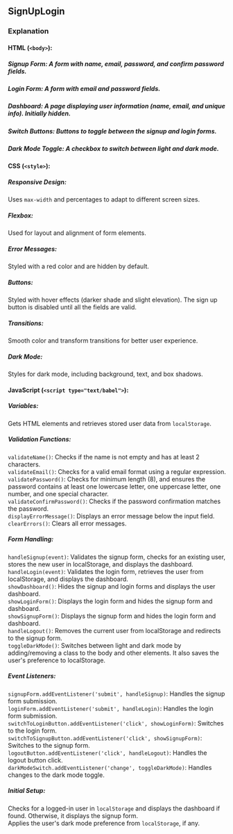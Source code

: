 ## SignUpLogin

### Explanation  

#### HTML (```<body>```):
##### Signup Form: A form with name, email, password, and confirm password fields.
##### Login Form: A form with email and password fields.
##### Dashboard: A page displaying user information (name, email, and unique info). Initially hidden.
##### Switch Buttons: Buttons to toggle between the signup and login forms.
##### Dark Mode Toggle: A checkbox to switch between light and dark mode.  

#### CSS (```<style>```):
##### Responsive Design:  
Uses ```max-width``` and percentages to adapt to different screen sizes.
##### Flexbox:  
Used for layout and alignment of form elements.
##### Error Messages:  
Styled with a red color and are hidden by default.
##### Buttons:  
Styled with hover effects (darker shade and slight elevation). The sign up button is disabled until all the fields are valid.
##### Transitions:  
Smooth color and transform transitions for better user experience.
##### Dark Mode:  
Styles for dark mode, including background, text, and box shadows.  

#### JavaScript (```<script type="text/babel">```):  

##### Variables:  
Gets HTML elements and retrieves stored user data from ```localStorage```.  

##### Validation Functions:  
```validateName()```: Checks if the name is not empty and has at least 2 characters.  
```validateEmail()```: Checks for a valid email format using a regular expression.  
```validatePassword()```: Checks for minimum length (8), and ensures the password contains at least one lowercase letter, one uppercase letter, one number, and one special character.  
```validateConfirmPassword()```: Checks if the password confirmation matches the password.  
```displayErrorMessage()```: Displays an error message below the input field.  
```clearErrors()```: Clears all error messages.  

##### Form Handling:  
```handleSignup(event)```: Validates the signup form, checks for an existing user, stores the new user in localStorage, and displays the dashboard.  
```handleLogin(event)```: Validates the login form, retrieves the user from localStorage, and displays the dashboard.  
```showDashboard()```: Hides the signup and login forms and displays the user dashboard.  
```showLoginForm()```: Displays the login form and hides the signup form and dashboard.  
```showSignupForm()```: Displays the signup form and hides the login form and dashboard.  
```handleLogout()```: Removes the current user from localStorage and redirects to the signup form.  
```toggleDarkMode()```: Switches between light and dark mode by adding/removing a class to the body and other elements. It also saves the user's preference to localStorage.   

##### Event Listeners:  
```signupForm.addEventListener('submit', handleSignup)```: Handles the signup form submission.  
```loginForm.addEventListener('submit', handleLogin)```: Handles the login form submission.  
```switchToLoginButton.addEventListener('click', showLoginForm)```: Switches to the login form.  
```switchToSignupButton.addEventListener('click', showSignupForm)```: Switches to the signup form.  
```logoutButton.addEventListener('click', handleLogout)```: Handles the logout button click.  
```darkModeSwitch.addEventListener('change', toggleDarkMode)```: Handles changes to the dark mode toggle.  

##### Initial Setup:   
Checks for a logged-in user in ```localStorage``` and displays the dashboard if found. Otherwise, it displays the signup form.  
Applies the user's dark mode preference from ```localStorage```, if any.

